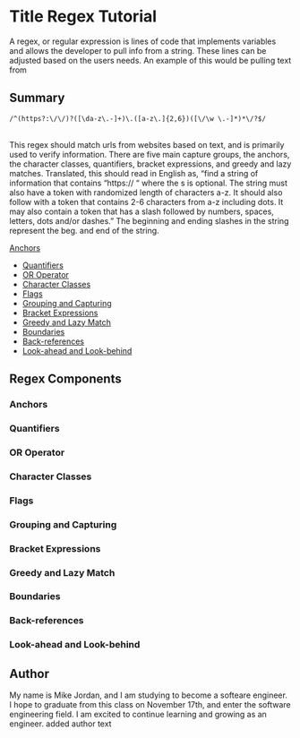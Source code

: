 # Title Regex Tutorial

A regex, or regular expression is lines of code that implements variables and allows the developer to pull info from a string. These lines can be adjusted based on the users needs. An example of this would be pulling text from 

## Summary

````/^(https?:\/\/)?([\da-z\.-]+)\.([a-z\.]{2,6})([\/\w \.-]*)*\/?$/````
<br /> <br />

This regex should match urls from websites based on text, and is primarily used to verify information. There are five main capture groups, the anchors, the character classes, quantifiers, bracket expressions, and greedy and lazy matches. Translated, this should read in English as, “find a string of information that contains “https:// “ where the s is optional. The string must also have a token with randomized length of characters a-z. It should also follow with a token that contains 2-6 characters from a-z including dots. It may also contain a token that has a slash followed by numbers, spaces, letters, dots and/or dashes.” The beginning and ending slashes in the string represent the beg. and end of the string.


 [Anchors](#anchors)
- [Quantifiers](#quantifiers)
- [OR Operator](#or-operator)
- [Character Classes](#character-classes)
- [Flags](#flags)
- [Grouping and Capturing](#grouping-and-capturing)
- [Bracket Expressions](#bracket-expressions)
- [Greedy and Lazy Match](#greedy-and-lazy-match)
- [Boundaries](#boundaries)
- [Back-references](#back-references)
- [Look-ahead and Look-behind](#look-ahead-and-look-behind)

## Regex Components

### Anchors

### Quantifiers

### OR Operator

### Character Classes

### Flags

### Grouping and Capturing

### Bracket Expressions

### Greedy and Lazy Match

### Boundaries

### Back-references

### Look-ahead and Look-behind

## Author

My name is Mike Jordan, and I am studying to become a softeare engineer. I hope to graduate from this class on November 17th, and enter the software engineering field. I am excited to continue learning and growing as an engineer. added author text
